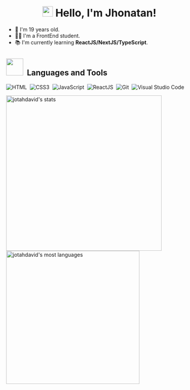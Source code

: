 <h1 align="center"><img src="https://media.giphy.com/media/hvRJCLFzcasrR4ia7z/giphy.gif" width="28px" height="28px"> Hello, I'm Jhonatan!</h1>

- 👨 I'm 19 years old.
- 👨‍💻 I'm a FrontEnd student.
- 📚 I'm currently learning **ReactJS/NextJS/TypeScript**.

## <img src="https://media.giphy.com/media/WUlplcMpOCEmTGBtBW/giphy.gif" width="46em" height="46em">&nbsp; Languages and Tools

![HTML](https://img.shields.io/badge/-HTML-05122A?style=flat&logo=HTML5)&nbsp;
![CSS3](https://img.shields.io/badge/-CSS-05122A?style=flat&logo=CSS3&logoColor=1572B6)&nbsp;
![JavaScript](https://img.shields.io/badge/-JavaScript-05122A?style=flat&logo=javascript)&nbsp;
![ReactJS](https://img.shields.io/badge/-ReactJS-05122A?style=flat&logo=react)&nbsp;
![Git](https://img.shields.io/badge/-Git-05122A?style=flat&logo=git)&nbsp;
![Visual Studio Code](https://img.shields.io/badge/-Visual%20Studio%20Code-05122A?style=flat&logo=visual-studio-code&logoColor=007ACC)&nbsp;

<div align="left">
<img width="420em" src="https://github-readme-stats.vercel.app/api?username=jotahdavid&show_icons=true&theme=vision-friendly-dark" alt="jotahdavid's stats"/>
<img width="360em" src="https://github-readme-stats.vercel.app/api/top-langs/?username=jotahdavid&layout=compact&theme=vision-friendly-dark" alt="jotahdavid's most languages"/>
</div>

<!--
**jotahdavid/jotahdavid** is a ✨ _special_ ✨ repository because its `README.md` (this file) appears on your GitHub profile.

Here are some ideas to get you started:

- 🔭 I’m currently working on ...
- 🌱 I’m currently learning ...
- 👯 I’m looking to collaborate on ...
- 🤔 I’m looking for help with ...
- 💬 Ask me about ...
- 📫 How to reach me: ...
- 😄 Pronouns: ...
- ⚡ Fun fact: ...
-->
